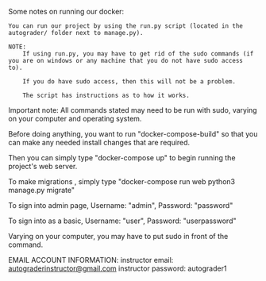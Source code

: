 Some notes on running our docker:
	
	You can run our project by using the run.py script (located in the autograder/ folder next to manage.py).

	NOTE:
		If using run.py, you may have to get rid of the sudo commands (if you are on windows or any machine that you do not have sudo access to).

		If you do have sudo access, then this will not be a problem.

		The script has instructions as to how it works.

Important note:
	All commands stated may need to be run with sudo, varying on your computer and operating system.

Before doing anything, you want to run "docker-compose-build" so that you can make any needed install changes that are required.

Then you can simply type "docker-compose up" to begin running the project's web server.

To make migrations , simply type "docker-compose run web python3 manage.py migrate"

To sign into admin page, Username: "admin", Password: "password"

To sign into as a basic, Username: "user", Password: "userpassword"

Varying on your computer, you may have to put sudo in front of the command.


EMAIL ACCOUNT INFORMATION:
	instructor email: autograderinstructor@gmail.com
	instructor password: autograder1